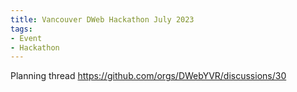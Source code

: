 ```yaml
---
title: Vancouver DWeb Hackathon July 2023
tags:
- Event
- Hackathon
---
```


Planning thread https://github.com/orgs/DWebYVR/discussions/30
